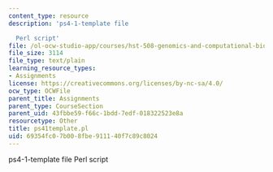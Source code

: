 ```yaml
---
content_type: resource
description: 'ps4-1-template file

  Perl script'
file: /ol-ocw-studio-app/courses/hst-508-genomics-and-computational-biology-fall-2002/69354fc07b008fbe911140f7c89c8024_ps41template.pl
file_size: 3114
file_type: text/plain
learning_resource_types:
- Assignments
license: https://creativecommons.org/licenses/by-nc-sa/4.0/
ocw_type: OCWFile
parent_title: Assignments
parent_type: CourseSection
parent_uid: 43fbbe59-f66c-1bdd-7edf-018322523e8a
resourcetype: Other
title: ps41template.pl
uid: 69354fc0-7b00-8fbe-9111-40f7c89c8024
---
```

ps4-1-template file
Perl script